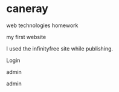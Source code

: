 # caneray
 web technologies homework
 
my first website

I used the infinityfree site while publishing.

Login

admin

admin

